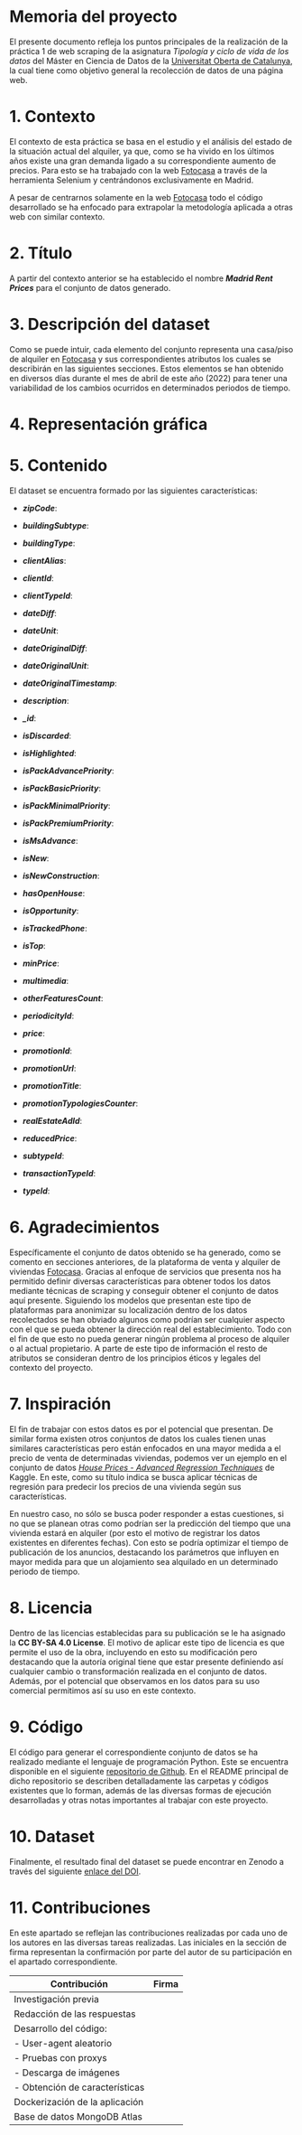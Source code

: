# Memoria del proyecto

El presente documento refleja los puntos principales de la realización de la práctica 1 de web scraping de la asignatura _Tipología y ciclo de vida de los datos_ del Máster en Ciencia de Datos de la [Universitat Oberta de Catalunya](https://www.uoc.edu/portal/en/index.html), la cual tiene como objetivo general la recolección de datos de una página web.

# 1. Contexto

El contexto de esta práctica se basa en el estudio y el análisis del estado de la situación actual del alquiler, ya que, como se ha vivido en los últimos años existe una gran demanda ligado a su correspondiente aumento de precios. Para esto se ha trabajado con la web [Fotocasa](https://www.fotocasa.es/es/) a través de la herramienta Selenium y centrándonos exclusivamente en Madrid.

A pesar de centrarnos solamente en la web [Fotocasa](https://www.fotocasa.es/es/) todo el código desarrollado se ha enfocado para extrapolar la metodología aplicada a otras web con similar contexto.

# 2. Título

A partir del contexto anterior se ha establecido el nombre _**Madrid Rent Prices**_ para el conjunto de datos generado.

# 3. Descripción del dataset

Como se puede intuir, cada elemento del conjunto representa una casa/piso de alquiler en [Fotocasa](https://www.fotocasa.es/es/) y sus correspondientes atributos los cuales se describirán en las siguientes secciones. Estos elementos se han obtenido en diversos días durante el mes de abril de este año (2022) para tener una variabilidad de los cambios ocurridos en determinados periodos de tiempo.

# 4. Representación gráfica



# 5. Contenido

El dataset se encuentra formado por las siguientes características:

* _**zipCode**_:

* _**buildingSubtype**_:

* _**buildingType**_:

* _**clientAlias**_:

* _**clientId**_:

* _**clientTypeId**_:

* _**dateDiff**_:

* _**dateUnit**_:

* _**dateOriginalDiff**_:

* _**dateOriginalUnit**_:

* _**dateOriginalTimestamp**_:

* _**description**_:

* _**_id**_:

* _**isDiscarded**_:

* _**isHighlighted**_:

* _**isPackAdvancePriority**_:

* _**isPackBasicPriority**_:

* _**isPackMinimalPriority**_:

* _**isPackPremiumPriority**_:

* _**isMsAdvance**_:

* _**isNew**_:

* _**isNewConstruction**_:

* _**hasOpenHouse**_:

* _**isOpportunity**_:

* _**isTrackedPhone**_:

* _**isTop**_:

* _**minPrice**_:

* _**multimedia**_:

* _**otherFeaturesCount**_:

* _**periodicityId**_:

* _**price**_:

* _**promotionId**_:

* _**promotionUrl**_:

* _**promotionTitle**_:

* _**promotionTypologiesCounter**_:

* _**realEstateAdId**_:

* _**reducedPrice**_:

* _**subtypeId**_:

* _**transactionTypeId**_:

* _**typeId**_:


# 6. Agradecimientos

Específicamente el conjunto de datos obtenido se ha generado, como se comento en secciones anteriores, de la plataforma de venta y alquiler de viviendas [Fotocasa](https://www.fotocasa.es/es/). Gracias al enfoque de servicios que presenta nos ha permitido definir diversas características para obtener todos los datos mediante técnicas de scraping y conseguir obtener el conjunto de datos aquí presente. Siguiendo los modelos que presentan este tipo de plataformas para anonimizar su localización dentro de los datos recolectados se han obviado algunos como podrían ser cualquier aspecto con el que se pueda obtener la dirección real del establecimiento. Todo con el fin de que esto no pueda generar ningún problema al proceso de alquiler o al actual propietario. A parte de este tipo de información el resto de atributos se consideran dentro de los principios éticos y legales del contexto del proyecto.

# 7. Inspiración

El fin de trabajar con estos datos es por el potencial que presentan. De similar forma existen otros conjuntos de datos los cuales tienen unas similares características pero están enfocados en una mayor medida a el precio de venta de determinadas viviendas, podemos ver un ejemplo en el conjunto de datos _[House Prices - Advanced Regression Techniques](https://www.kaggle.com/c/house-prices-advanced-regression-techniques)_ de Kaggle. En este, como su título indica se busca aplicar técnicas de regresión para predecir los precios de una vivienda según sus características.

En nuestro caso, no sólo se busca poder responder a estas cuestiones, si no que se planean otras como podrían ser la predicción del tiempo que una vivienda estará en alquiler (por esto el motivo de registrar los datos existentes en diferentes fechas). Con esto se podría optimizar el tiempo de publicación de los anuncios, destacando los parámetros que influyen en mayor medida para que un alojamiento sea alquilado en un determinado periodo de tiempo.

# 8. Licencia

Dentro de las licencias establecidas para su publicación se le ha asignado la **CC BY-SA 4.0 License**. El motivo de aplicar este tipo de licencia es que permite el uso de la obra, incluyendo en esto su modificación pero destacando que la autoría original tiene que estar presente definiendo así cualquier cambio o transformación realizada en el conjunto de datos. Además, por el potencial que observamos en los datos para su uso comercial permitimos así su uso en este contexto.

# 9. Código

El código para generar el correspondiente conjunto de datos se ha realizado mediante el lenguaje de programación Python. Este se encuentra disponible en el siguiente [repositorio de Github](https://github.com/jvruoc/rent_prices). En el README principal de dicho repositorio se describen detalladamente las carpetas y códigos existentes que lo forman, además de las diversas formas de ejecución desarrolladas y otras notas importantes al trabajar con este proyecto.

# 10. Dataset

Finalmente, el resultado final del dataset se puede encontrar en Zenodo a través del siguiente [enlace del DOI]().

# 11. Contribuciones

En este apartado se reflejan las contribuciones realizadas por cada uno de los autores en las diversas tareas realizadas. Las iniciales en la sección de firma representan la confirmación por parte del autor de su participación en el apartado correspondiente.

| Contribución| Firma|
|-------------------|-------------|
| Investigación previa |  |
| Redacción de las respuestas |  |
| Desarrollo del código: |  |
|  - User-agent aleatorio |  |
|  - Pruebas con proxys |  |
|  - Descarga de imágenes |  |
|  - Obtención de características |  |
| Dockerización de la aplicación |  |
| Base de datos MongoDB Atlas |  |
